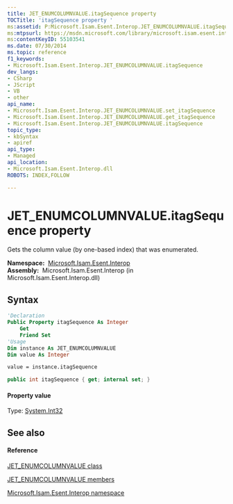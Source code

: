 ```yaml
---
title: JET_ENUMCOLUMNVALUE.itagSequence property 
TOCTitle: 'itagSequence property '
ms:assetid: P:Microsoft.Isam.Esent.Interop.JET_ENUMCOLUMNVALUE.itagSequence
ms:mtpsurl: https://msdn.microsoft.com/library/microsoft.isam.esent.interop.jet_enumcolumnvalue.itagsequence(v=EXCHG.10)
ms:contentKeyID: 55103541
ms.date: 07/30/2014
ms.topic: reference
f1_keywords:
- Microsoft.Isam.Esent.Interop.JET_ENUMCOLUMNVALUE.itagSequence
dev_langs:
- CSharp
- JScript
- VB
- other
api_name: 
- Microsoft.Isam.Esent.Interop.JET_ENUMCOLUMNVALUE.set_itagSequence
- Microsoft.Isam.Esent.Interop.JET_ENUMCOLUMNVALUE.get_itagSequence
- Microsoft.Isam.Esent.Interop.JET_ENUMCOLUMNVALUE.itagSequence
topic_type: 
- kbSyntax
- apiref
api_type: 
- Managed
api_location: 
- Microsoft.Isam.Esent.Interop.dll
ROBOTS: INDEX,FOLLOW

---
```


# JET_ENUMCOLUMNVALUE.itagSequence property

Gets the column value (by one-based index) that was enumerated.

**Namespace:**  [Microsoft.Isam.Esent.Interop](./microsoft.isam.esent.interop-namespace.md)  
**Assembly:**  Microsoft.Isam.Esent.Interop (in Microsoft.Isam.Esent.Interop.dll)

## Syntax

``` vb
'Declaration
Public Property itagSequence As Integer
    Get
    Friend Set
'Usage
Dim instance As JET_ENUMCOLUMNVALUE
Dim value As Integer

value = instance.itagSequence
```

``` csharp
public int itagSequence { get; internal set; }
```

#### Property value

Type: [System.Int32](/dotnet/api/system.int32)  

## See also

#### Reference

[JET_ENUMCOLUMNVALUE class](./jet-enumcolumnvalue-class.md)

[JET_ENUMCOLUMNVALUE members](./jet-enumcolumnvalue-members.md)

[Microsoft.Isam.Esent.Interop namespace](./microsoft.isam.esent.interop-namespace.md)